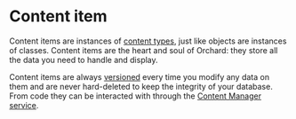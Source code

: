 # Content item

Content items are instances of [content types](ContentType), just like objects are instances of classes. Content items are the heart and soul of Orchard: they store all the data you need to handle and display.

Content items are always [versioned](Versioning) every time you modify any data on them and are never hard-deleted to keep the integrity of your database. From code they can be interacted with through the [Content Manager service](ContentManager).
